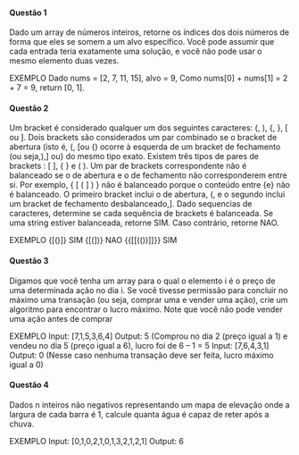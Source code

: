 #### Questão 1 

Dado um array de números inteiros, retorne os índices dos
dois números de forma que eles se somem a um alvo
específico.
Você pode assumir que cada entrada teria exatamente uma
solução, e você não pode usar o mesmo elemento duas
vezes.

EXEMPLO
Dado nums = [2, 7, 11, 15], alvo = 9,
Como nums[0] + nums[1] = 2 + 7 = 9,
return [0, 1].

#### Questão 2

Um bracket é considerado qualquer um dos seguintes caracteres: (, ), {, }, [ ou ].
Dois brackets são considerados um par combinado se o bracket de abertura (isto
é, (, [ou {) ocorre à esquerda de um bracket de fechamento (ou seja,),] ou} do
mesmo tipo exato. Existem três tipos de pares de brackets : [ ], { } e ( ).
Um par de brackets correspondente não é balanceado se o de abertura e o de
fechamento não corresponderem entre si. Por exemplo, { [ ( ] ) } não é balanceado
porque o conteúdo entre {e} não é balanceado. O primeiro bracket inclui o de
abertura, (, e o segundo inclui um bracket de fechamento desbalanceado,].
Dado sequencias de caracteres, determine se cada sequência de brackets é
balanceada. Se uma string estiver balanceada, retorne SIM. Caso contrário, retorne
NAO.

EXEMPLO
{[()]} SIM
{[(])} NAO
{{[[(())]]}} SIM

#### Questão 3

Digamos que você tenha um array para o qual o elemento i
é o preço de uma determinada ação no dia i.
Se você tivesse permissão para concluir no máximo uma
transação (ou seja, comprar uma e vender uma ação), crie
um algoritmo para encontrar o lucro máximo.
Note que você não pode vender uma ação antes de
comprar

EXEMPLO
Input: [7,1,5,3,6,4]
Output: 5 (Comprou no dia 2 (preço
igual a 1) e vendeu no dia 5 (preço
igual a 6), lucro foi de 6 – 1 = 5
Input: [7,6,4,3,1]
Output: 0 (Nesse caso nenhuma
transação deve ser feita, lucro máximo
igual a 0)

#### Questão 4 

Dados n inteiros não negativos representando um mapa de
elevação onde a largura de cada barra é 1, calcule quanta
água é capaz de reter após a chuva.

EXEMPLO
Input: [0,1,0,2,1,0,1,3,2,1,2,1]
Output: 6